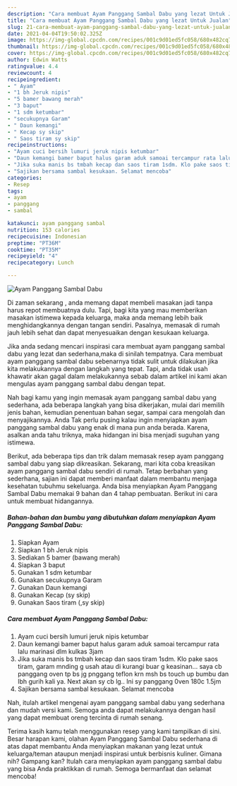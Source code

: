 ```yaml
---
description: "Cara membuat Ayam Panggang Sambal Dabu yang lezat Untuk Jualan"
title: "Cara membuat Ayam Panggang Sambal Dabu yang lezat Untuk Jualan"
slug: 21-cara-membuat-ayam-panggang-sambal-dabu-yang-lezat-untuk-jualan
date: 2021-04-04T19:50:02.325Z
image: https://img-global.cpcdn.com/recipes/001c9d01ed5fc058/680x482cq70/ayam-panggang-sambal-dabu-foto-resep-utama.jpg
thumbnail: https://img-global.cpcdn.com/recipes/001c9d01ed5fc058/680x482cq70/ayam-panggang-sambal-dabu-foto-resep-utama.jpg
cover: https://img-global.cpcdn.com/recipes/001c9d01ed5fc058/680x482cq70/ayam-panggang-sambal-dabu-foto-resep-utama.jpg
author: Edwin Watts
ratingvalue: 4.4
reviewcount: 4
recipeingredient:
- " Ayam"
- "1 bh Jeruk nipis"
- "5 bamer bawang merah"
- "3 baput"
- "1 sdm ketumbar"
- "secukupnya Garam"
- " Daun kemangi"
- " Kecap sy skip"
- " Saos tiram sy skip"
recipeinstructions:
- "Ayam cuci bersih lumuri jeruk nipis ketumbar"
- "Daun kemangi bamer baput halus garam aduk samoai tercampur rata lalu marinasi dlm kulkas 3jam"
- "Jika suka manis bs tmbah kecap dan saos tiram 1sdm. Klo pake saos tiram, garam mnding g usah atau di kurangi buar g keasinan... saya cb panggang oven tp bs jg pnggang teflon krn msh bs touch up bumbu dan lbh gurih kali ya. Next akan sy cb lg.. Ini sy panggang 0ven 180c 1.5jm"
- "Sajikan bersama sambal kesukaan. Selamat mencoba"
categories:
- Resep
tags:
- ayam
- panggang
- sambal

katakunci: ayam panggang sambal 
nutrition: 153 calories
recipecuisine: Indonesian
preptime: "PT36M"
cooktime: "PT35M"
recipeyield: "4"
recipecategory: Lunch

---
```



![Ayam Panggang Sambal Dabu](https://img-global.cpcdn.com/recipes/001c9d01ed5fc058/680x482cq70/ayam-panggang-sambal-dabu-foto-resep-utama.jpg)

Di zaman  sekarang , anda memang dapat membeli masakan jadi tanpa harus repot membuatnya dulu. Tapi, bagi kita yang mau memberikan masakan istimewa kepada keluarga, maka anda memang lebih baik menghidangkannya dengan tangan sendiri. Pasalnya, memasak di rumah jauh lebih sehat dan dapat menyesuaikan dengan kesukaan keluarga.

Jika anda sedang mencari inspirasi cara membuat ayam panggang sambal dabu yang lezat dan sederhana,maka di sinilah tempatnya. Cara membuat ayam panggang sambal dabu  sebenarnya tidak sulit untuk dilakukan jika kita melakukannya dengan langkah yang tepat. Tapi, anda tidak usah khawatir akan gagal dalam melakukannya 
sebab dalam artikel ini kami akan mengulas ayam panggang sambal dabu dengan tepat.  



Nah bagi kamu yang ingin memasak ayam panggang sambal dabu yang sederhana, ada beberapa langkah yang bisa dikerjakan, mulai dari memilih jenis bahan, kemudian penentuan bahan segar, sampai cara mengolah dan menyajikannya. Anda Tak perlu pusing kalau ingin menyiapkan ayam panggang sambal dabu yang enak di mana pun anda berada. Karena, asalkan anda  tahu triknya, maka hidangan ini bisa menjadi suguhan yang istimewa.

Berikut, ada beberapa tips dan trik dalam memasak resep ayam panggang sambal dabu yang siap dikreasikan. Sekarang, mari kita coba kreasikan ayam panggang sambal dabu sendiri di rumah. Tetap berbahan yang sederhana, sajian ini dapat memberi manfaat dalam membantu menjaga kesehatan tubuhmu sekeluarga. Anda bisa menyiapkan Ayam Panggang Sambal Dabu memakai 9 bahan dan 4 tahap pembuatan. Berikut ini cara untuk membuat hidangannya.

<!--inarticleads1-->

##### Bahan-bahan dan bumbu yang dibutuhkan dalam menyiapkan Ayam Panggang Sambal Dabu:

1. Siapkan  Ayam
1. Siapkan 1 bh Jeruk nipis
1. Sediakan 5 bamer (bawang merah)
1. Siapkan 3 baput
1. Gunakan 1 sdm ketumbar
1. Gunakan secukupnya Garam
1. Gunakan  Daun kemangi
1. Gunakan  Kecap (sy skip)
1. Gunakan  Saos tiram (,sy skip)




<!--inarticleads2-->

##### Cara membuat Ayam Panggang Sambal Dabu:

1. Ayam cuci bersih lumuri jeruk nipis ketumbar
1. Daun kemangi bamer baput halus garam aduk samoai tercampur rata lalu marinasi dlm kulkas 3jam
1. Jika suka manis bs tmbah kecap dan saos tiram 1sdm. Klo pake saos tiram, garam mnding g usah atau di kurangi buar g keasinan... saya cb panggang oven tp bs jg pnggang teflon krn msh bs touch up bumbu dan lbh gurih kali ya. Next akan sy cb lg.. Ini sy panggang 0ven 180c 1.5jm
1. Sajikan bersama sambal kesukaan. Selamat mencoba




Nah, itulah artikel mengenai  ayam panggang sambal dabu  yang sederhana dan mudah versi kami. Semoga anda dapat melakukannya dengan hasil yang dapat membuat oreng tercinta di rumah senang. 

Terima kasih kamu telah menggunakan resep yang kami tampilkan di sini. Besar harapan kami, olahan  Ayam Panggang Sambal Dabu sederhana di atas dapat membantu Anda menyiapkan makanan yang lezat untuk keluarga/teman ataupun menjadi inspirasi untuk berbisnis kuliner. Gimana nih? Gampang kan? Itulah cara menyiapkan ayam panggang sambal dabu yang bisa Anda praktikkan di rumah. Semoga bermanfaat dan selamat mencoba!

